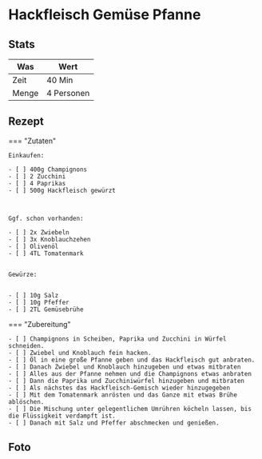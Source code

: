 # Hackfleisch Gemüse Pfanne

## Stats

| Was   | Wert        |
|-------|-------------|
| Zeit  | 40 Min      |
| Menge | 4 Personen |

## Rezept

=== "Zutaten"

    Einkaufen:

    - [ ] 400g Champignons
    - [ ] 2 Zucchini
    - [ ] 4 Paprikas
    - [ ] 500g Hackfleisch gewürzt
  

    
    Ggf. schon vorhanden:

    - [ ] 2x Zwiebeln
    - [ ] 3x Knoblauchzehen
    - [ ] Olivenöl
    - [ ] 4TL Tomatenmark
  

    Gewürze:
    

    - [ ] 10g Salz
    - [ ] 10g Pfeffer
    - [ ] 2TL Gemüsebrühe

=== "Zubereitung"

    - [ ] Champignons in Scheiben, Paprika und Zucchini in Würfel schneiden.
    - [ ] Zwiebel und Knoblauch fein hacken.
    - [ ] Öl in eine große Pfanne geben und das Hackfleisch gut anbraten.
    - [ ] Danach Zwiebel und Knoblauch hinzugeben und etwas mitbraten
    - [ ] Alles aus der Pfanne nehmen und die Champignons etwas anbraten
    - [ ] Dann die Paprika und Zucchiniwürfel hinzugeben und mitbraten
    - [ ] Als nächstes das Hackfleisch-Gemisch wieder hinzugegeben
    - [ ] Mit dem Tomatenmark anrösten und das Ganze mit etwas Brühe ablöschen.
    - [ ] Die Mischung unter gelegentlichem Umrühren köcheln lassen, bis die Flüssigkeit verdampft ist.
    - [ ] Danach mit Salz und Pfeffer abschmecken und genießen.
    
## Foto

